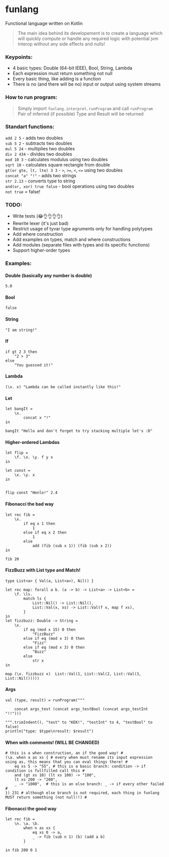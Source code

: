 # funlang
Functional language written on Kotlin
> The main idea behind its developement is to create a language which will quickly compute or handle any required logic with potential jvm interop without any side effects and nulls!

### Keypoints:
- 4 basic types: Double (64-bit IEEE), Bool, String, Lambda
- Each expression must return something not null
- Every basic thing, like adding is a function
- There is no (and there will be no) input or output using system streams

### How to run program:
> Simply import `funlang.interpret.runProgram` and call `runProgram`\
  Pair of inferred (if possible) Type and Result will be returned

### Standart functions:
`add 2 5` - adds two doubles\
`sub 5 2` - subtracts two doubles\
`mul 5 24` - multiplies two doubles\
`div 2 434` - divides two doubles\
`mod 10 3` - calculates modulus using two doubles\
`sqrt 10` - calculates square rectangle from double\
`gt(or gte, lt, lte) 3 3` - `>`, `>=`, `<`, `<=` using two doubles\
`concat "a" "!"` - adds two strings\
`str 2.13` - converts type to string\
`and(or, xor) true false` - bool operations using two doubles\
`not true` = false!


### TODO:
- Write tests (😂👌👌👌👌)
- Rewrite lexer (it's just bad)
- Restrict usage of tyvar type agruments only for handling polytypes
- Add where construction
- Add examples on types, match and where constructions
- Add modules (separate files with types and its specific functions)
- Support higher-order types

### Examples:
#### Double (basically any number is double)
```
5.0
```

#### Bool
```
false
```

#### String
```
"I am string!"
```

#### If
```
if gt 2 3 then
    "2 > 3"
else 
    "You guessed it!"
```

#### Lambda
```
(\x. x) "Lambda can be called instantly like this!"
```

#### Let
```
let bangIt = 
    \x. 
        concat x "!" 
in 

bangIt "Hello and don't forget to try stacking multiple let's :D"
```

#### Higher-ordered Lambdas
```
let flip = 
    \f. \x. \y. f y x 
in

let const = 
    \x. \y. x 
in


flip const "Henlo!" 2.4
```

#### Fibonacci the bad way
```
let rec fib =
    \x.
        if eq x 1 then
            1
        else if eq x 2 then
            1
        else
            add (fib (sub x 1)) (fib (sub x 2))
in

fib 20
```

#### FizzBuzz with List type and Match!
```
type List<a> { Val(a, List<a>), Nil() }

let rec map: forall a b. (a -> b) -> List<a> -> List<b> =
    \f. \ls.
        match ls {
            List::Nil() -> List::Nil(),
            List::Val(x, xs) -> List::Val(f x, map f xs),
        }
in
let fizzbuzz: Double -> String =
    \x.
        if eq (mod x 15) 0 then
            "FizzBuzz"
        else if eq (mod x 3) 0 then
            "Fizz"
        else if eq (mod x 3) 0 then
            "Buzz"
        else
            str x
in

map (\x. fizzbuzz x)  List::Val(1, List::Val(2, List::Val(3, List::Nil()))))
```

#### Args
```
val (type, result) = runProgram("""

    concat args_test (concat args_testBool (concat args_testInt "!!")))
    
""".trimIndent(), "test" to "KEK!", "testInt" to 4, "testBool" to false)
println("type: $type\nresult: $result")
```

#### When with comments! (WILL BE CHANGED)
```
# this is a when construction, an if the good way! #
(\a. when a as xs { # every when must rename its input expression using as, this means that you can eval things there! #
    eq xs 5 -> "55", # this is a basic branch: condition -> if condition is fullfilled call this #
    and (gt xs 10) (lt xs 100) -> "100",
    lt xs 200 -> "200",
    _ -> "1000",  # this is an else branch: _ -> if every other failed #
}) 231 # although else branch is not required, each thing in funlang MUST return something (not null!!) #
```

#### Fibonacci the good way
```
let rec fib =
    \n. \a. \b.
        when n as xs {
            eq xs 0 -> a,
            _ -> fib (sub n 1) (b) (add a b)
        }

in fib 200 0 1
```
